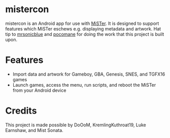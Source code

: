 # mistercon

mistercon is an Android app for use with [MiSTer](https://github.com/MiSTer-devel/Main_MiSTer/wiki). It is designed to support features which MiSTer eschews e.g. displaying metadata and artwork. Hat tip to [mrsonicblue](https://github.com/mrsonicblue) and [pocomane](https://github.com/pocomane) for doing the work that this project is built upon.

# Features

* Import data and artwork for Gameboy, GBA, Genesis, SNES, and TGFX16 games
* Launch games, access the menu, run scripts, and reboot the MiSTer from your Android device

# Credits

This project is made possible by DoOoM, KremlingKuthroat19, Luke Earnshaw, and Mist Sonata.
